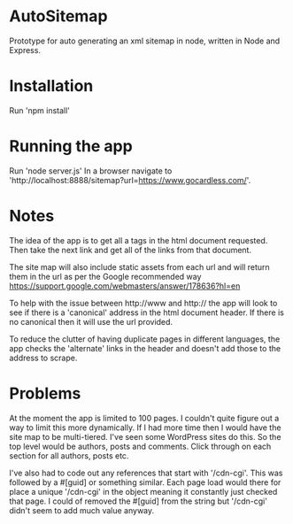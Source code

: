 # AutoSitemap
Prototype for auto generating an xml sitemap in node, written in Node and Express.

# Installation
Run 'npm install'

# Running the app
Run 'node server.js'
In a browser navigate to 'http://localhost:8888/sitemap?url=https://www.gocardless.com/'.

# Notes
The idea of the app is to get all a tags in the html document requested. Then take the next link and get all of the
links from that document.

The site map will also include static assets from each url and will return them in the url as per the Google recommended
way https://support.google.com/webmasters/answer/178636?hl=en

To help with the issue between http://www and http:// the app will look to see if there is a 'canonical' address in the
html document header. If there is no canonical then it will use the url provided.

To reduce the clutter of having duplicate pages in different languages, the app checks the 'alternate' links in the
header and doesn't add those to the address to scrape.

# Problems
At the moment the app is limited to 100 pages. I couldn't quite figure out a way to limit this more dynamically. If I
had more time then I would have the site map to be multi-tiered. I've seen some WordPress sites do this. So the top
level would be authors, posts and comments. Click through on each section for all authors, posts etc.

I've also had to code out any references that start with '/cdn-cgi'. This was followed by a #[guid] or something
similar. Each page load would there for place a unique '/cdn-cgi' in the object meaning it constantly just checked that
page. I could of removed the #[guid] from the string but '/cdn-cgi' didn't seem to add much value anyway.
